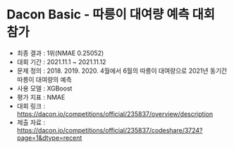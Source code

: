 # Dacon Basic - 따릉이 대여량 예측 대회 참가

- 최종 결과 : 1위(NMAE 0.25052)
- 대회 기간 : 2021.11.1 ~ 2021.11.12
- 문제 정의 : 2018. 2019. 2020. 4월에서 6월의 따릉이 대여량으로 2021년 동기간 따릉이 대여량의 예측
- 사용 모델 : XGBoost
- 평가 지표 : NMAE
- 대회 링크 : https://dacon.io/competitions/official/235837/overview/description
- 제출 자료 : https://dacon.io/competitions/official/235837/codeshare/3724?page=1&dtype=recent
